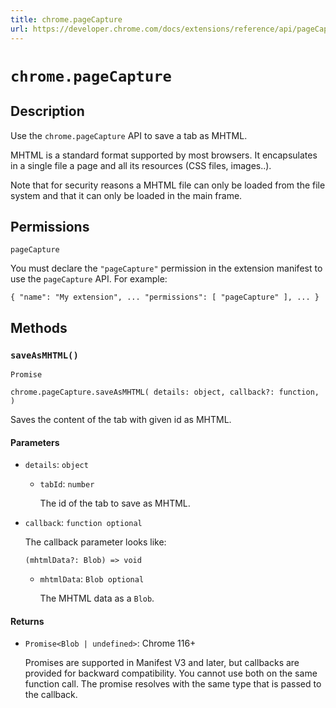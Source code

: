 ```yaml
---
title: chrome.pageCapture
url: https://developer.chrome.com/docs/extensions/reference/api/pageCapture
---
```


# `chrome.pageCapture`

## Description

Use the `chrome.pageCapture` API to save a tab as MHTML.

MHTML is a standard format supported by most browsers. It encapsulates in a single file a page and all its resources (CSS files, images..).

Note that for security reasons a MHTML file can only be loaded from the file system and that it can only be loaded in the main frame.

## Permissions

`pageCapture`

You must declare the `"pageCapture"` permission in the extension manifest to use the `pageCapture` API. For example:

```
{ "name": "My extension", ... "permissions": [ "pageCapture" ], ... }
```

## Methods

### `saveAsMHTML()`

`Promise`

```
chrome.pageCapture.saveAsMHTML( details: object, callback?: function, )
```

Saves the content of the tab with given id as MHTML.

#### Parameters

*   `details`: `object`

    *   `tabId`: `number`

        The id of the tab to save as MHTML.
*   `callback`: `function optional`

    The callback parameter looks like:

    ```
    (mhtmlData?: Blob) => void
    ```

    *   `mhtmlData`: `Blob optional`

        The MHTML data as a `Blob`.

#### Returns

*   `Promise<Blob | undefined>`: Chrome 116+

    Promises are supported in Manifest V3 and later, but callbacks are provided for backward compatibility. You cannot use both on the same function call. The promise resolves with the same type that is passed to the callback. 